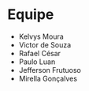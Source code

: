# Equipe

- Kelvys Moura
- Victor de Souza
- Rafael César
- Paulo Luan
- Jefferson Frutuoso
- Mirella Gonçalves